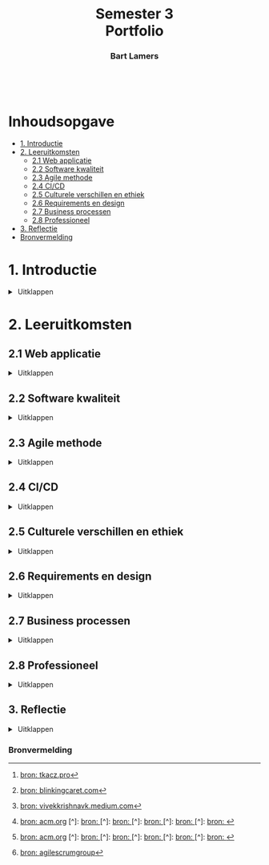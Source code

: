 <h1 align="center">
  Semester 3
  <br/>
  Portfolio
</h1>
<h3 align="center">
  Bart Lamers
</h3>
<br/>

<p align="center"><img alt="" src="https://c.tenor.com/_DOBjnGspYAAAAAC/code-coding.gif"/></p>

# Inhoudsopgave
* [1. Introductie](#1-introductie)
* [2. Leeruitkomsten](#2-leeruitkomsten)
  * [2.1 Web applicatie](#21-web-applicatie)
  * [2.2 Software kwaliteit](#22-software-kwaliteit)
  * [2.3 Agile methode](#23-agile-methode)
  * [2.4 CI/CD](#24-cicd)
  * [2.5 Culturele verschillen en ethiek](#25-culturele-verschillen-en-ethiek)
  * [2.6 Requirements en design](#26-requirements-en-design)
  * [2.7 Business processen](#27-business-processen)
  * [2.8 Professioneel](#28-professioneel)
* [3. Reflectie](#3-reflectie)
* [Bronvermelding](#bronvermelding)

# 1. Introductie
<details>
<summary>&nbsp;Uitklappen</summary>

In dit document beschijf ik de leeruitkomsten van semester 3 en hoe ik deze heb aangetoond.<br/>
Ook kijk ik middels een reflectie terug op dit semester wat ik heb geleerd en wat ik daarvan meeneem naar semster 4.

</details>

# 2. Leeruitkomsten
## 2.1 Web applicatie
<details>
<summary>&nbsp;Uitklappen</summary>

```
Je ontwerpt en bouwt gebruiksvriendelijke, full-stack webapplicaties.

Gebruiksvriendelijk: Je past basistechnieken voor het testen en ontwikkelen van gebruikerservaringen toe.

Full-stack: Je ontwerpt en bouwt een full-stack applicatie met behulp van algemeen aanvaarde front-end (Javascript-gebaseerd framework) en back-endtechnieken (bijv. Object Relational Mapping), waarbij je relevante communicatieprotocollen kiest en implementeert en problemen met asynchrone communicatie aanpakt.
```

### Hoe heb ik deze leeruitkomst aangetoond:
<details>
<summary><b>&nbsp;Individueel project (Chefresh)</b></summary>

### 2.1.1 Project beschrijving
Chefresh is een app die is ontwikkeld in C# met gebruik van een minimale API-backend en een ReactJS-frontend.

Doel van de app: <br/>
Chefresh: de revolutionaire inventarisatie-app waarmee u uw producten in huis kunt bijhouden op houdbaarheidsdatum!
Zo kom je nooit meer voor verrassingen in de koelkast te staan en bereid je de lekkerste gerechten met etenswaren die het snelst genuttigd moeten worden.
Wel zo fijn voor onze planeet 🌍

### 2.1.4 Minimal-API of REST-API?
Chefresh versie 1 is een MVC-applicatie met 3-lagen structuur.
Dit was nodig om de leeruitkomsten uit semester 2 aan te tonen.
Nu wil ik de Chefresh app verder optimaliseren en ga ik een API maken die met een losse front-end communiceerd.
Hiervoor heb ik onderzoek gedaan naar een minimal API (zonder controllers) of een standaard API (met controllers) zie 2.1.6

### 2.1.5 Front-end
De front-end van Chefresh is gemaakt in ReactJS i.c.m. bootstrap voor react.
Ik had nog nooit eerder gewerkt met ReactJS dus het was een hele uitdaging om de web-app op de juiste manier te laten functioneren.
In de frond-end maak ik gebruik van Axios voor het versturen van calls naar de back-end.

In het begin liep ik tegen het probleem van cross-origin aan en dat mijn front-end daardoor niet kon communiceren met de back-end.
Na wat aanpassingen in de back-end was dit probleem ook verholpen.

### 2.1.6 Back-end
Ik heb dit semester opnieuw gekozen voor een backend in C# (.Net6).
In het 2e semester heb ik ook al met C# (.Net6) gewerkt met een MVC-versie van Chefresh.
Omdat ik me meer wilde verdiepen in C# heb ik niet gekozen voor een standaard REST-API met controllers aangezien dit te makkelijk zou zijn met het ombouwen van de MVC-applicatie naar een API.
Daarom heb ik gekozen voor een minimal-API, een API zonder controllers waarbij de endpoints worden aangemaakt in de program.cs.

Omdat Chefresh voornamelijk bestaat uit CRUD-acties heeft een minimal-API als voordeel dat het compacter is dan een standaard-API.
Het was wel even zoeken hoe een minimal-API werkt omdat de documentatie en implementatie er van nog niet zo breed bekend is als de standaard versie van een API.

Gaandeweg ben ik er achter gekomen dat naast de voordelen die een minimal-API met zich mee brengt er ook nadelen zijn.
Zo is het niet mogelijk om een cookie aan te maken in een endpoint, maar uitsluitend in de middleware.
Hierdoor heb ik de JWT-token niet als httpOnly-cookie kunnen meesturen en moest ik de token opslaan in de localstorage van de browser.
Meer hierover heb ik beschreven in mijn onderzoek naar veiligheid.

### 2.1.7 Beveiliging
Best practices voor het opslaan van een JWT in mijn project:<br/>
Voor mijn project maak ik gebruik van JWT-tokens voor authenticatie.
Deze tokens moeten ergens worden opgeslagen, dit kan echter op verschillende manieren.
Dit ben ik verder gaan uitzoeken door er onderzoek naar te doen.
Iedere manier heeft namelijk zijn voor- en zijn nadelen en deze ga ik behandelen.

### 2.1.8 Welke manieren zijn er om JWT-tokens te bewaren?
**LocalStorage:**
Het opslaan van de JWT-token in localStorage heeft als voordeel dat het makkelijk toegankelijk is via JavaScript en dus daardoor gemakkelijker te beheren en op te vragen.
Daarnaast is het persistente opslag, dit houdt in dat zelfs wanneer een browser wordt afgesloten of wanneer een nieuwe tab of verversing van de pagina plaats vindt de gebruiker nog steeds geauthentiseerd is.
Dit kan voor sommige applicaties een uitkomst bieden, zeker als deze uit meerdere pagina’s bestaat zoals Chefresh.

De gemakkelijke toegankelijkheid is ook meteen de grootste valkuil van localStorage,
aangezien iedereen met kennis van JavaScript de tokens zou kunnen onderscheppen.
Dit zorgt voor een veiligheidsrisico XSS-attack.

**SessionStorage:**
Het opslaan van de JWT-token in sessionStorage heeft hetzelfde voordeel als localStorage dat het makkelijk toegankelijk is via JavaScript en dus daardoor gemakkelijker te beheren en op te vragen.
Anders dan localStorage is sessionStorage niet persistente opslag, dit houdt in dat wanneer een browser wordt afgesloten of wanneer een nieuwe tab of verversing van de pagina plaats vindt de gebruiker niet meer geauthentiseerd is.
Dit kan voor sommige applicaties een uitkomst bieden (denk aan een one-page-applicatie), maar voor mijn applicatie is dat juist niet handig.

Net als bij localStorage is de gemakkelijke toegankelijkheid ook meteen de grootste valkuil van sessionStorage,
aangezien iedereen met kennis van JavaScript de tokens zou kunnen onderscheppen.
Dit zorgt voor een veiligheidsrisico XSS-attack.

**Cookies:**
Het opslaan van een JWT-token in de cookies kan op meerdere manieren en heeft als voordeel dat ze volledig te configureren zijn.
Ook cookies zijn persistente opslag, dus net als bij localStorage blijven gebruikers geauthentiseerd.
Indien een cookie juist is geconfigureerd is het ook de veiligste oplossing en ben je tegen XSS-attacks beschermt.
Het nadeel van een “veilige” cookie is dat je deze instelt op HTTPonly, wat inhoudt dat de cookie niet meer bereikbaar is via JavaScript en enkel in de header wordt meegestuurd.
Hierdoor kun je de token dus ook niet meer gebruiken in de front-end laag om data uit te halen.
Maar ook cookies bevatten kwetsbaarheden zoals CSRF-attacks. Het is dus de vraag wat het best werkt voor je applicatie.

### 2.1.9 Conclusie
Het bewaren van een JWT-token in een httpOnly cookie is het veiligst. Ik heb daarom ook gekeken of ik dit kan toepassen in mijn persoonlijk project.
Echter, omdat ik werk met een minimal-API kan ik alleen cookies aanmaken in de "middleware" en niet in mijn endpoints.
Het probleem is dus dat er dan al een JWT-token moet worden aangemaakt voordat een gebruiker zich kan authentiseren,
hierdoor ben ik genoodzaakt ben gebruik te maken van localstorage, omdat mijn applicatie wel persistente opslag van de token vereist. [^1], [^2], [^3].

</details>
<br/>
<details>
<summary><b>&nbsp;Groepsproject (Ordinner)</b></summary>

### 2.1.10 Project beschrijving
Ordinner is een applicatie voor gebruik in de horeca.
De app is voorzien van meerdere frond-ends en één back-end.
Zo is er een front-end voor de restaurantgasten die via de web-app een bestelling kunnen plaatsen die vervolgens - via de API - word doorgestuurd naar de front-end voor keuken en bar.
Het was een hele uitdaging om alle requirements te verwezenlijken, maar met goed teamwork is het wel gelukt.
De stakeholders zijn bij alle opleveringen erg enthousiast geweest over het opgeleverde werk, en zijn in het hele process ook nauw betrokken geweest.

### 2.1.11 Front-end
De front-end van Ordinner is geschreven in ReactJS, ik heb me samen met Britt voornamelijk ingespannen voor het front-end gedeelte van de app.
De front-end is regelmatig aangepast op basis van nieuwe feedback van de stakeholders.
Omdat we werken in het groepsproject met agile is het project eigenlijk nooit "af", maar is er altijd ruimte voor verbetering.
Ik heb de samenwerking met Britt als erg prettig ervaren en we mogen bij zijn met het behaalde resultaat.

### 2.1.12 Back-end
De back-end van Ordinner is geschreven in JAVA spring-boot en er is gebruik gemaakt van hybernate voor het genereren van de database.
Omdat ik voornamelijk bezig ben geweest met de front-end is er niet een specifiek item uit de back-end wat ik heb gemaakt.
Wel is er veel overleg geweest tussen Maarten en Janine (team back-end) om nieuwe endpoints te maken die vervolgens gebruikt zouden worden in de front-end.

</details>


[⬆️ Terug naar inhoudsopgave](#inhoudsopgave)

</details>

## 2.2 Software kwaliteit
<details>
<summary>&nbsp;Uitklappen</summary>

```
Je maakt gebruik van software tooling en methodiek die de kwaliteit van de software continu monitort en verbetert tijdens de software ontwikkeling.

Tooling en methodiek: Uitvoeren, monitoren en rapporteren van unit integratie-, regressie- en systeemtesten, met aandacht voor security- en performance aspecten, alsmede het toepassen van statische code analyse en code reviews.
```

### Hoe heb ik deze leeruitkomst aangetoond:
<details>
<summary><b>&nbsp;Individueel project (Chefresh)</b></summary>

### 2.2.1 SonarQube
Om de software kwaliteit van mijn app te controleren heb ik gebruik gemaakt van SonarQube.
Ik heb hiervoor SonarQube geinstalleerd op mijn eigen server.<br/>
Via github-actions wordt er bij iedere push op de main branch middelds een yaml file een build van het project uitgevoerd en als deze geslaagd is wordt de code doorgestuurd naar het SonarQube dashboard.

Na de eerste keer dat SonarQube de code heeft gescand had de back-end de volgende issues:
* 28 bugs
* 71 code smells
* 0 vulnerabilities
* 0 security hotspot(s)

![img.png](images/IPBackEnd-Sonar-1-12-19-53.png)

### 2.2.2 End2End testing
Om het project end2end te testen heb ik gebruik gemaakt van cypress.<br/>
Hiervoor heb ik eerst uitgevoerd:
```
npm install cypress --save-dev
```
Daarna:
```
npx cypress open
```
Toen opende Cypress:

![img.png](images/first-opened-cypress.png)

Vervolgens opende dit dashboard in firefox:

![img.png](images/first-opened-cypress-dashboard.png)

Na het schrijven van een eerste simpele test, de homepage inladen liep ik meteen tegen errors aan:

![img.png](images/IP-Front-end-first-cypress-result.png)

Dit komt omdat ik de homepage en navbar aan wil passen op basis van de ingelogde gebruiker, maar als een gebruiker nog niet is ingelogd kan de fornt-end deze data niet op halen uit de backend.
Dit zorgt dus voor problemen. Om dit op te lossen heb ik een 'sub'-navbar en homepage gemaakt die worden ingeladen zolang een user nog niet is ingelogd.

</details>
<br/>
<details>
<summary><b>&nbsp;Groepsproject (Ordinner)</b></summary>

### 2.2.3 SonarQube
Om de software kwaliteit van het groepsproject te controleren heb ik gebruik gemaakt van SonarQube.
Ik heb hiervoor de sonarqube installatie gebruikt van mijn eigen server.<br/>
Via github-actions wordt er bij iedere push en/of pull-request op de master branch middelds een yaml file een build van het project uitgevoerd en als deze geslaagd is wordt de code doorgestuurd naar het SonarQube dashboard.

Na de eerste keer dat SonarQube de code heeft gescand had de back-end de volgende issues:
  * 3 bugs
  * 43 code smells
  * 8 vulnerabilities
  * 1 security hotspot(s)

![img.png](images/GPBackEnd-Sonar-7-12-10-35.png)

Ik heb daarna samen met Janine diverse oplossingen doorgevoerd, daarna had de code de volgende issues:
  * 0 bugs
  * 46 code smells
  * 8 vulnerabilities
  * 0 security hotspot(s)

![img.png](images/GPBackEnd-Sonar-7-12-11-56.png)

Op moment van schrijven (7 december 2022) scooren Reliability, Security Review en Maintainability een 'A' en Security een 'E'

![img.png](images/GPBackEnd-Sonar-7-12-2022.png)

</details>


[⬆️ Terug naar inhoudsopgave](#inhoudsopgave)

</details>

## 2.3 Agile methode
<details>
<summary>&nbsp;Uitklappen</summary>

```
Je kiest en implementeert de meest geschikte agile software ontwikkelmethode voor je softwareproject.

Kiezen: Je bent op de hoogte van de meest populaire agile methoden en hun onderliggende agile principes.
Je keuze voor een methode is gemotiveerd en gebaseerd op goed gedefinieerde selectiecriteria en contextanalyses.
```

### Hoe heb ik deze leeruitkomst aangetoond:

### 2.3.1 Wat is agile?
"Agile betekent letterlijk – behendigheid, wendbaar of lenigheid.
Het is een manier van werken waarbij behendigheid voorop staat.
Een organisatie dat een project uitvoert vanuit de Agile methodiek is ervan bewust dat omstandigheden veranderen, 
en weet hier slim op in te spelen. Klanttevredenheid staat voorop." [https://leansixsigmagroep.nl/lean-agile-en-six-sigma/wat-is-agile/]

![Agile Development Cycle](images/agiledevelopment.png)

De 12 basisprincipes van Agile werken zijn vastgelegd in het "Agile manifesto" dat in 2001 door 17 programmeurs is opgesteld.
Dit zijn de 12 principes [http://agilemanifesto.org/iso/nl/principles.html]:
1. Onze hoogste prioriteit is het tevredenstellen van de klant door het vroegtijdig en voortdurend opleveren van waardevolle software.
2. Verwelkom veranderende behoeftes, zelfs laat in het ontwikkelproces. Agile processen benutten verandering tot concurrentievoordeel van de klant.
3. Lever regelmatig werkende software op. Liefst iedere paar weken, hooguit iedere paar maanden.
4. Mensen uit de business en ontwikkelaars moeten dagelijks samenwerken gedurende het gehele project.
5. Bouw projecten rond gemotiveerde individuen. Geef hen de omgeving en ondersteuning die ze nodig hebben en vertrouw erop dat ze de klus klaren.
6. De meest efficiënte en effectieve manier om informatie te delen in en met een ontwikkelteam is door met elkaar te praten.
7. Werkende software is de belangrijkste maat voor voortgang.
8. Agile processen bevorderen constante ontwikkeling. De opdrachtgevers, ontwikkelaars en gebruikers moeten een constant tempo eeuwig kunnen volhouden.
9. Voortdurende aandacht voor een hoge technische kwaliteit en voor een goed ontwerp versterken agility.
10. Eenvoud, de kunst van het maximaliseren van het werk dat niet gedaan wordt, is essentieel.
11. De beste architecturen, eisen en ontwerpen komen voort uit zelfsturende teams.
12. Op vaste tijden, onderzoekt het team hoe het effectiever kan worden en past vervolgens zijn gedrag daarop aan.

[![Wat is agile werken?](https://img.youtube.com/vi/jppqK9UVWas/0.jpg)](https://www.youtube.com/embed/jppqK9UVWas)

Agile houdt dus in het kort in: Met als doel klanttevredenheid een project uitvoeren en deze middels flexibiliteit, atonomie en feedback verbeteren.

### 2.3.2 Welke vormen van agile zijn er?
Agile heeft meerder principes en om die toepasbaar te maken zijn er verschillende werkwijzen en deliverymodellen.
Dit zijn een aantal werkwijzen op een rij:
1. Scrum
2. Extreme Programming (XP)
3. Kanban
4. Lean Software development 
5. Feature Driven Developent (FDD)
6. Scaled agile framework (SAFe)
7. SNAP (Scaled Network Agile Portfolio)
8. Agile portfolio management 
9. Spotify model 
10. Waterval

Ik heb een aantal wekwijzen uitgewekt omdat deze regelmatig worden gebruikt in softwaredevelopment:

**Scrum:**
"Scrum is een procesraamwerk dat wordt gebruikt om productontwikkeling en ander kenniswerk te beheren.
Scrum is empirisch in die zin dat het teams een middel biedt om een hypothese op te stellen over hoe zij denken dat iets werkt, het uit te proberen, na te denken over de ervaring en de juiste aanpassingen te maken.
Dat wil zeggen, wanneer het raamwerk correct wordt gebruikt.
Scrum is zo gestructureerd dat teams praktijken uit andere raamwerken kunnen integreren waar ze zinvol zijn voor de context van het team."

kernpunten:
* Commitment
* Moed
* Focus
* Openheid
* Respect

**Extreme Programming (XP):**
"Extreme Programming (XP) is een flexibel raamwerk voor softwareontwikkeling dat tot doel heeft software van hogere kwaliteit en een hogere levenskwaliteit voor het ontwikkelingsteam te produceren.
XP is het meest specifieke van de agile frameworks met betrekking tot geschikte engineeringpraktijken voor softwareontwikkeling."
kernpunten:
* Communicatie
* Simplisme
* Feedback
* Moed
* Respect

**Kanban:**
"De Kanban-methode is een middel om stroomsystemen voor kenniswerk te ontwerpen, te beheren en te verbeteren.
De methode stelt organisaties ook in staat om te beginnen met hun bestaande workflow en evolutionaire verandering te stimuleren.
Dit kunnen ze doen door hun werkstroom te visualiseren, onderhanden werk (OHW) te beperken en te stoppen met beginnen en beginnen met afmaken.
De Kanban-methode dankt zijn naam aan het gebruik van kanban - visuele signaleringsmechanismen om onderhanden werk te controleren voor immateriële werkproducten."

kernpunten:
* Transparant
* Balans
* Samenwerking
* Klant gericht
* Workflow
* Leiderschap
* Begrijpen
* Akkoord
* Respect

### 2.3.3 Conclusie
Agile werken heeft de industrie veranderd door op een andere manier te kijen naar hoe een eindproduct tot stand komt.
Persoonlijk vind ik het ook een prettige manier van werken omdat je uitgaat van het kunnen van een individu binnen een groep.
Daarnaast vind ik het erg fijn om ook visueel te werken, zo heb je altijd duidelijk wat er nog gedaan moet worden en wat nog kan worden verbeterd.
Het enige nadeel aan Agile vind ik dat een project nooit "af" is, er zijn altijd wel punten die verbeterd kunnen worden en ik vind het persoonlijk ook wel fijn om te weten wanneer een project wel "afgerond is".


<details>
<summary><b>&nbsp;Groepsproject (Ordinner)</b></summary>
In het groepsproject maken we gebruik van een mix tussen kanban en scrum.
We hebben hiervoor gekozen omdat we met kanban de planning inzichtelijk kunnen maken voor iedereen,
en met scrum werken in spints waardoor we om de 3 weken ons werk kunnen evalueren met een stakeholder.
De feedback die we daar ontvangen kunnen we dan oppakken in de volgende sprint.
Hierdoor veranderd ook continu de workflow en maken we een product wat het best aansluit bij de wensen van de stakeholder.

Voor documantatie maken we gebruik van Jira, in Jira hebben we een planbord (Kanban) en staan sprints uitgeschreven met UserStories -> requirments.

voorbeeld van ons board:
![kanban bord](images/GP-KanbanBoard.png)

voorbeeld van een sprint planning:
![Sprint planning](images/GP-Sprint_planning.png)

Ook houden we per taak bij hoeveel tijd we verwachten dat de taak zou kosten en hoeveel tijd de taak uiteindleijk aan tijd heeft gekost.

</details>

[https://www.agilealliance.org/resources/books/introduction-agile-methods/]
[https://www.agilealliance.org/glossary/kanban/#q=~(infinite~false~filters~(postType~(~'page~'post~'aa_book~'aa_event_session~'aa_experience_report~'aa_glossary~'aa_research_paper~'aa_video)~tags~(~'kanban))~searchTerm~'~sort~false~sortDirection~'asc~page~1)]
[https://www.agilealliance.org/glossary/scrum/#q=~(infinite~false~filters~(postType~(~'page~'post~'aa_book~'aa_event_session~'aa_experience_report~'aa_glossary~'aa_research_paper~'aa_video)~tags~(~'scrum))~searchTerm~'~sort~false~sortDirection~'asc~page~1)]
[https://www.agilealliance.org/glossary/xp/]



[⬆️ Terug naar inhoudsopgave](#inhoudsopgave)

</details>

## 2.4 CI/CD
<details>
<summary>&nbsp;Uitklappen</summary>

```
Je ontwerpt en implementeert een (semi)automatisch software release proces dat aansluit bij de noden van de projectcontext.

Ontwerp en implementeer: Je ontwerpt een releaseproces en implementeert een oplossing voor continue integratie en implementatie (met behulp van bijvoorbeeld Gitlab CI en Docker).
```

### Hoe heb ik deze leeruitkomst aangetoond:
<details>
<summary><b>&nbsp;Individueel project (Chefresh)</b></summary>

Voor de CI/CD heb ik gebruikt gemaakt van Github Actions. De flow van mijn pipeline ziet er als volgt uit:<br/>
1. Zodra er een nieuwe "push" is op de main branch word de pipeline gestart.
2. De code word gebuild en vervgolgens gestest door SonarQube.
3. Als de code door de test van SonarQube heen komt word er via SSH verbinding gemaakt met mijn server en word de nieuwe code naar de server "gepulled".
4. Zodra de code succesvol is bijgewerkt, wordt de appilactie gestopt en opnieuw opgestart.

Als stap 2 niet succesvol is, gaan stap 3 en 4 niet door.<br/>
Als stap 2 en 3 niet succesvol zijn gaat stap 4 niet door.

Ik heb de credentials als secret toegevoegd aan mijn repository waardoor deze voor niemand zichtbaar zijn.<br/>
Zo ziet mijn yaml-file er uit:<br/>
```
name: Build
on:
  push:
    branches:
      - main # or the name of your main branch

jobs:
  build:
    name: build and test
    runs-on: windows-latest
    defaults:
      run:
        working-directory: Chefresh-MinimalAPI
    steps:
      - name: Set up JDK 11
        uses: actions/setup-java@v1
        with:
          java-version: 1.11
      - uses: actions/checkout@v2
        with:
          fetch-depth: 0  # Shallow clones should be disabled for a better relevancy of analysis
      - name: Cache SonarQube packages
        uses: actions/cache@v1
        with:
          path: ~\sonar\cache
          key: ${{ runner.os }}-sonar
          restore-keys: ${{ runner.os }}-sonar
      - name: Cache SonarQube scanner
        id: cache-sonar-scanner
        uses: actions/cache@v1
        with:
          path: .\.sonar\scanner
          key: ${{ runner.os }}-sonar-scanner
          restore-keys: ${{ runner.os }}-sonar-scanner
      - name: Install SonarQube scanner
        if: steps.cache-sonar-scanner.outputs.cache-hit != 'true'
        shell: powershell
        run: |
          New-Item -Path .\.sonar\scanner -ItemType Directory
          dotnet tool update dotnet-sonarscanner --tool-path .\.sonar\scanner
      - name: Build and analyze
        env:
          GITHUB_TOKEN: ${{ secrets.GITHUB_TOKEN }}  # Needed to get PR information, if any
        shell: powershell
        run: |
          .\.sonar\scanner\dotnet-sonarscanner begin /k:"ChefreshMinimalAPI" /d:sonar.login="${{ secrets.SONAR_TOKEN }}" /d:sonar.host.url="${{ secrets.SONAR_HOST_URL }}" /d:sonar.qualitygate.wait=true
          dotnet build
          .\.sonar\scanner\dotnet-sonarscanner end /d:sonar.login="${{ secrets.SONAR_TOKEN }}"
  
  deploy:
    name: deploy
    needs: build
    runs-on: ubuntu-latest
    steps:
      - name: Deploy .Net Minimal-API
        uses: appleboy/ssh-action@v0.1.2
        with:
          host: ${{secrets.SSH_HOST}}
          key: ${{secrets.SSH_KEY}}
          username: ${{secrets.SSH_USERNAME}}
          
          
          script: |
          
            cd /var/www/chefreshMinimalAPI/ChefreshMinimalAPI
            
            git pull git@github.com:LamersBart/ChefreshMinimalAPI.git
            
            echo 'deployment succesful to DigitalOcean'
  
  publish:
    name: publish
    needs: [build, deploy]
    runs-on: ubuntu-latest
    steps:
      - name: Deploy .Net Minimal-API
        uses: appleboy/ssh-action@v0.1.2
        with:
          host: ${{secrets.SSH_HOST}}
          key: ${{secrets.SSH_KEY}}
          username: ${{secrets.SSH_USERNAME}}
          
          
          script: |
          
            systemctl stop chefreshMinimalAPI.service
            
            cd /var/www/chefreshMinimalAPI/ChefreshMinimalAPI/Chefresh-MinimalAPI
            
            dotnet build
            
            dotnet publish
            
            cd ~
            
            systemctl daemon-reload
            
            systemctl start chefreshMinimalAPI.service
            
            echo 'publish succesful to dev.chefresh.nl'

```

Om deze pipleline werkend te krijgen heb ik eerst een paar stappen moeten doorlopen op het volledig automatich te laten werken.<br/>
Zo heb ik eenmalig het project via terminal moeten binnenhalen op de server en heb ik een .service file aangemaakt die het starten van de applicatie makkelijker maakt. Ook heb ik eenmalig nginx moeten configureren dat wanneer de server draait deze ook bereikbaar is via dev.chefresh.nl.

</details>

[⬆️ Terug naar inhoudsopgave](#inhoudsopgave)

</details>

## 2.5 Culturele verschillen en ethiek
<details>
<summary>&nbsp;Uitklappen</summary>

```
Je herkent en houdt rekening met culturele verschillen tussen projectstakeholders en ethische aspecten bij softwareontwikkeling.

Herkennen: Erkenning is gebaseerd op theoretisch onderbouwde bewustwording van culturele verschillen en ethische aspecten in software engineering.
Houd rekening met: Pas je communicatie-, werk- en gedragsstijlen aan om projectbetrokkenen uit verschillende culturen te weerspiegelen; Spreek een van de standaard Ethische Richtlijnen voor Programmeren (bijv. ACM Code of Ethics and Professional Conduct) in je werk aan.
```

### Hoe heb ik deze leeruitkomst aangetoond:


<details>
<summary> Culturele verschillen</summary>

### 2.5.1 Wat zijn culturele verschillen?

### 2.5.2 Welke invloed heeft dit in het werkveld?

### 2.5.3 Conclusie

</details>
<br/>
<details>
<summary> Ethiek en ICT</summary>

### 2.5.4 Vraagstukken met betrekking tot softwareontwikkeling
Omdat ethiek een belangrijke factor is in de ontwikkeling van software en momenteel met de opruk van AI een veelbesroken topic is,
heb ik de vraag: "Wat zijn ethische vraagstukken met betrekking tot softwareontwikkeling?" gesteld aan de gloednieuwe chat-AI (ChatGPT) van openAI.
het antwoord van de chatbot was:

"Ethische vraagstukken met betrekking tot softwareontwikkeling kunnen betrekking hebben op een breed scala aan onderwerpen,
afhankelijk van de context waarin de software wordt ontwikkeld en gebruikt.
Sommige voorbeelden van dergelijke vraagstukken kunnen zijn:

Privacy: software kan worden gebruikt om persoonlijke informatie te verzamelen en te gebruiken op manieren die de gebruiker niet verwacht of die de privacy van de gebruiker schaden.
Het is de verantwoordelijkheid van de softwareontwikkelaar om ervoor te zorgen dat dergelijke activiteiten worden voorkomen en dat de gebruikers worden beschermd.

Discriminatie: software kan worden gebruikt om discriminatie te bevorderen,
bijvoorbeeld door mensen te selecteren voor bepaalde banen of diensten op basis van hun ras, geslacht of seksuele geaardheid.
Het is de verantwoordelijkheid van de softwareontwikkelaar om ervoor te zorgen dat dergelijke praktijken niet worden bevorderd door de software.

Veiligheid: software kan worden gebruikt om mensen in gevaar te brengen, bijvoorbeeld door fouten in de code die leiden tot onveilige situaties.
Het is de verantwoordelijkheid van de softwareontwikkelaar om ervoor te zorgen dat dergelijke situaties worden voorkomen door grondig te testen en te controleren op fouten.

Toegang tot informatie: software kan worden gebruikt om toegang tot informatie te beperken of te verhinderen,
bijvoorbeeld door middel van beperkende licenties of digitale rechtenbeheersystemen.
Het is de verantwoordelijkheid van de softwareontwikkelaar om ervoor te zorgen dat de software niet wordt gebruikt om toegang tot informatie te beperken of te verhinderen voor degenen die er recht op hebben."

### 2.5.5 Conclusie
Zoals je ziet, is de technologie al erg ver. Deze chatbot opzich is al een entichse kwestie.
Gaat de mens niet te ver met de onwikkeling van technoligische inlelligentie, waar houdt het op?

Het is dus goed om altijd oplettend te zijn met welke doelen je uiteindelijk de software wil gaan gebruiken,
maar ook niet onbelangrijk met welke doelen de software misbruikt kan worden en welke gevolgen dit heeft voor je medemens.

Buiten de door AI genoemde onderwerpen kleven er nog veel meer etichse kwesties aan softwareontwikkeling.
Een mooi voorbeeld is het groepsproject, een restaurant app gemaakt voor gemak en efficentie in het hele procces.
Maar het gemak komt ook met een prijs, namelijk dat er ook minder persooneel nodig zal zijn ik het restaurant.
Onze applicatie zorgt dus indirect ook voor het feit dat mensen die nu een baan hebben deze kwijt gaan raken omdat ze overbodig zijn.

### 2.5.6 Toepassingen in de applicatie
<details>
<summary><b>&nbsp;Individueel project (Chefresh)</b></summary>

In mijn persoonlijke project (Chefresh) heb ik rekening gehouden met de volgende punten uit de ACM Code of Ethics and Professional Conduct [^5]:

Be honest and trustworthy:


Respect privacy:


</details>
<br/>
<details>
<summary><b>&nbsp;Groepsproject (Ordinner)</b></summary>

In het groepsproject (Ordinner) hebben we rekening gehouden met de volgende punten uit de ACM Code of Ethics and Professional Conduct [^5]:

Design and implement systems that are robustly and usably secure:



</details>

</details>


[⬆️ Terug naar inhoudsopgave](#inhoudsopgave)

</details>

## 2.6 Requirements en design
<details>
<summary>&nbsp;Uitklappen</summary>

```
Je analyseert (niet-functionele) requirements, werkt (architecturale) ontwerpen uit en valideert deze met behulp van meerdere soorten testtechnieken.

Meerdere soorten testtechnieken: Je past gebruikersacceptatietesten en feedback van belanghebbenden toe om de kwaliteit van de vereisten te valideren.
Je evalueert de kwaliteit van het ontwerp (bijvoorbeeld door testen of prototyping) rekening houdend met de geformuleerde kwaliteitseigenschappen zoals veiligheid en prestatie.
```

### Hoe heb ik deze leeruitkomst aangetoond:
<details>
<summary><b>&nbsp;Individueel project (Chefresh)</b></summary>

### 2.6.1 User stories
De user stories heb ik beschreven bij de [issues](https://github.com/LamersBart/S3-Portfolio/issues).
</br>
Ik heb voor de user stories het volgende format gebruikt. [^4]
* Als: (klant)
* Wil ik: (beschrijving van datgene dat ontwikkeld moet worden)
* Zodat ik: (beschrijving van de reden waarom dat ontwikkeld moet worden)

### 2.6.2 Requirements
* Front-end language: ReactJS
* Back-end language: .NET 6
* Backend bestaat uit een Minimal API zodat de app ook door derden kan worden geïmplementeerd
* MySQL Database voor het bijhouden van producten en voorraad

### 2.6.3 Design

</details>
<br/>
<details>
<summary><b>&nbsp;Groepsproject (Ordinner)</b></summary>

### 2.6.4 User stories


### 2.6.5 Design
Voor het groepsproject heb ik me voornamelijk bezig gehouden met front-end.
Ik heb hier ook designs en wireframes voor gemaakt.
Na goedkeuring en opmerkingen van de stakeholders zijn deze designs verwekt tot het eindresultaat

Wireframe <a href="https://www.sketch.com/s/8c5fc696-7497-4b51-8202-7c120f0a2fe2/prototype/a/5AC3CB5E-4325-450B-A216-F6D7D8AA4C84" target="_blank">(interactieve link)</a>:

![img.png](images/GP-wireframe.png)

</details>

[⬆️ Terug naar inhoudsopgave](#inhoudsopgave)

</details>

## 2.7 Business processen
<details>
<summary>&nbsp;Uitklappen</summary>

```
Je analyseert en beschrijft eenvoudige bedrijfsprocessen die gerelateerd zijn aan jouw project.

Gerelateerd: Bedrijfsprocessen waarbij de software die u aan het ontwikkelen bent wordt gebruikt (bedrijfsprocessen die de software moet ondersteunen door deze geheel of gedeeltelijk te automatiseren).

of

Bedrijfsprocessen die nodig zijn voor het succes van uw softwareontwikkelingsproject (bijv. productrelease, marktrelease, financiële zekerheid).
```

### Hoe heb ik deze leeruitkomst aangetoond:
<details>
<summary><b>&nbsp;Groepsproject (Ordinner)</b></summary>


</details>

[⬆️ Terug naar inhoudsopgave](#inhoudsopgave)

</details>

## 2.8 Professioneel
<details>
<summary>&nbsp;Uitklappen</summary>

```
Je handelt op een professionele manier tijdens het ontwikkelen en leren van software.

Professionele manier: Je vraagt en past actief feedback toe van stakeholders en adviseert hen over de meest optimale technische en ontwerpende (bouwkundige) oplossingen.
Je kiest en onderbouwt oplossingen voor een gegeven probleem.
```

### Hoe heb ik deze leeruitkomst aangetoond:
<details>
<summary><b>&nbsp;Individueel project (Chefresh)</b></summary>


</details>
<br/>
<details>
<summary><b>&nbsp;Groepsproject (Ordinner)</b></summary>


</details>

[⬆️ Terug naar inhoudsopgave](#inhoudsopgave)

</details>

## 3. Reflectie
<details>
<summary>&nbsp;Uitklappen</summary>

Ik heb het derde semester als zeer leerzaam ervaren. Ik heb veel plezier gehad met het groepsproject, onder andere door het fijne team maar ook de leuke opdracht.
Daarnaast heb ik veel geleerd en toegepast, denk aan ReactJS (zowel bij IP als GP) en het gebruik van een minimal-API. Ook de onderzoeken naar beveiliging hebben me veel gebracht.
Ik weet nu wat de beste manier is om een JWT-token te gebruiken en hoe ik op die manier een veilige API kan bouwen. Dit was mijn nog niet gelukt in semester 1 en 2.

[⬆️ Terug naar inhoudsopgave](#inhoudsopgave)

</details>

### Bronvermelding
[^1]: [bron: tkacz.pro](https://tkacz.pro/how-to-securely-store-jwt-tokens/)
[^2]: [bron: blinkingcaret.com](https://www.blinkingcaret.com/2018/07/18/secure-an-asp-net-core-web-api-using-cookies/)
[^3]: [bron: vivekkrishnavk.medium.com](https://vivekkrishnavk.medium.com/using-jwts-as-http-only-cookies-with-react-js-a301991fdfa6)
[^4]: [bron: agilescrumgroup](https://agilescrumgroup.nl/wat-is-een-user-story/)
[^5]: [bron: acm.org](https://www.acm.org/code-of-ethics)
[^]: [bron: ]()
[^]: [bron: ]()
[^]: [bron: ]()
[^]: [bron: ]()
[^]: [bron: ]()